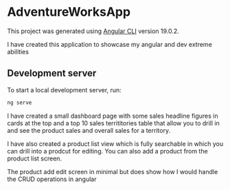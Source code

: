 # AdventureWorksApp

This project was generated using [Angular CLI](https://github.com/angular/angular-cli) version 19.0.2.

I have created this application to showcase my angular and dev extreme abilities

## Development server

To start a local development server, run:

```bash
ng serve
```

I have created a small dashboard page with some sales headline figures in cards at the top and a top 10 sales territitories table that allow you to drill in and see the product sales and overall sales for a territory.

I have also created a product list view which is fully searchable in which you can drill into a prodcut for editing.  You can also add a product from the product list screen.

The product add edit screen in minimal but does show how I would handle the CRUD operations in angular

